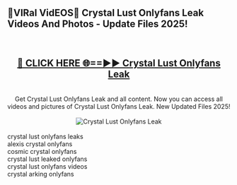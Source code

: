 <h2>🔴VIRal VidEOS🔴 Crystal Lust Onlyfans Leak Videos And Photos - Update Files 2025!</h2>
<br>
<div align="center">
<h2><a href="https://virallinks.top/odZfE0" rel="nofollow">🔴 CLICK HERE 🌐==►► Crystal Lust Onlyfans Leak</a></h2>
<br>
Get Crystal Lust Onlyfans Leak and all content. Now you can access all videos and pictures of Crystal Lust Onlyfans Leak. New Updated Files 2025!
<br>
<br>
<a href="https://virallinks.top/odZfE0" rel="nofollow" data-target="animated-image.originalLink"><img src="https://i.imgur.com/dJHk4Zq.gif)" alt="Crystal Lust Onlyfans Leak" style="max-width: 100%; display: inline-block;" data-target="animated-image.originalImage"></a>
</div>
<br>
crystal lust onlyfans leaks<br>
alexis crystal onlyfans<br>
cosmic crystal onlyfans<br>
crystal lust leaked onlyfans<br>
crystal lust onlyfans videos<br>
crystal arking onlyfans